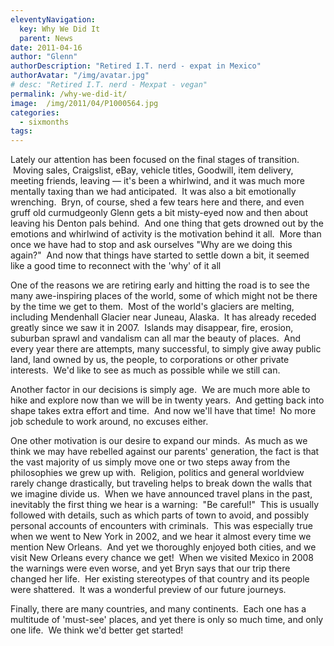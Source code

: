 ```yaml
---
eleventyNavigation:
  key: Why We Did It
  parent: News
date: 2011-04-16
author: "Glenn"
authorDescription: "Retired I.T. nerd - expat in Mexico"
authorAvatar: "/img/avatar.jpg"
# desc: "Retired I.T. nerd - Mexpat - vegan"
permalink: /why-we-did-it/
image:  /img/2011/04/P1000564.jpg
categories:
  - sixmonths
tags:
---
```

Lately our attention has been focused on the final stages of transition.  Moving sales, Craigslist, eBay, vehicle titles, Goodwill, item delivery, meeting friends, leaving &#8212; it's been a whirlwind, and it was much more mentally taxing than we had anticipated.  It was also a bit emotionally wrenching.  Bryn, of course, shed a few tears here and there, and even gruff old curmudgeonly Glenn gets a bit misty-eyed now and then about leaving his Denton pals behind.  And one thing that gets drowned out by the emotions and whirlwind of activity is the motivation behind it all.  More than once we have had to stop and ask ourselves "Why are we doing this again?"  And now that things have started to settle down a bit, it seemed like a good time to reconnect with the 'why' of it all

One of the reasons we are retiring early and hitting the road is to see the many awe-inspiring places of the world, some of which might not be there by the time we get to them.  Most of the world's glaciers are melting, including Mendenhall Glacier near Juneau, Alaska.  It has already receded greatly since we saw it in 2007.  Islands may disappear, fire, erosion, suburban sprawl and vandalism can all mar the beauty of places.  And every year there are attempts, many successful, to simply give away public land, land owned by us, the people, to corporations or other private interests.  We'd like to see as much as possible while we still can.

Another factor in our decisions is simply age.  We are much more able to hike and explore now than we will be in twenty years.  And getting back into shape takes extra effort and time.  And now we'll have that time!  No more job schedule to work around, no excuses either.

One other motivation is our desire to expand our minds.  As much as we think we may have rebelled against our parents' generation, the fact is that the vast majority of us simply move one or two steps away from the philosophies we grew up with.  Religion, politics and general worldview rarely change drastically, but traveling helps to break down the walls that we imagine divide us.  When we have announced travel plans in the past, inevitably the first thing we hear is a warning:  "Be careful!"  This is usually followed with details, such as which parts of town to avoid, and possibly personal accounts of encounters with criminals.  This was especially true when we went to New York in 2002, and we hear it almost every time we mention New Orleans.  And yet we thoroughly enjoyed both cities, and we visit New Orleans every chance we get!  When we visited Mexico in 2008 the warnings were even worse, and yet Bryn says that our trip there changed her life.  Her existing stereotypes of that country and its people were shattered.  It was a wonderful preview of our future journeys.

Finally, there are many countries, and many continents.  Each one has a multitude of 'must-see' places, and yet there is only so much time, and only one life.  We think we'd better get started!
